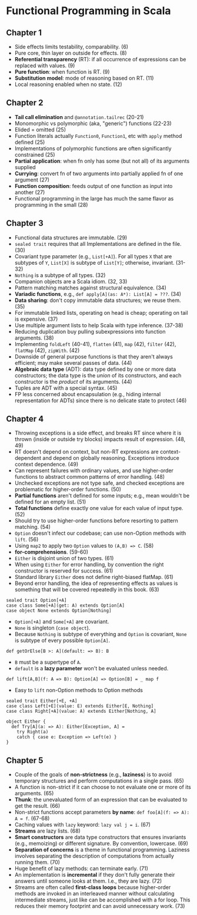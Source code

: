 # Functional Programming in Scala

## Chapter 1
* Side effects limits testability, comparability. (6)
* Pure core, thin layer on outside for effects. (8)
* **Referential transparency** (RT): if all occurrence of expressions can be replaced with values. (9)
* **Pure function**: when function is RT. (9)
* **Substitution model**: mode of reasoning based on RT. (11)
* Local reasoning enabled when no state. (12)

## Chapter 2
* **Tail call elimination** and `@annotation.tailrec` (20-21)
* Monomorphic vs polymorphic (aka, "generic") functions (22-23)
* Elided = omitted (25)
* Function literals actually `Function0`, `Function1`, etc with `apply` method defined (25)
* Implementations of polymorphic functions are often significantly constrained (25)
* **Partial application**: when fn only has some (but not all) of its arguments supplied
* **Currying**: convert fn of two arguments into partially applied fn of one argument (27)
* **Function composition**: feeds output of one function as input into another (27)
* Functional programming in the large has much the same flavor as programming in the small (28)

## Chapter 3
* Functional data structures are immutable. (29)
* `sealed trait` requires that all Implementations are defined in the file. (30)
* Covariant type parameter (e.g., `List[+A]`). For all types `X` that are subtypes of `Y`, `List[X]` is subtype of `List[Y]`; otherwise, invariant. (31-32)
* `Nothing` is a subtype of all types. (32)
* Companion objects are a Scala idiom. (32, 33)
* Pattern matching matches against structural equivalence. (34)
* **Variadic functions**, e.g., `def apply[A](as: A*): List[A] = ???`. (34)
* **Data sharing**: don't copy immutable data structures; we reuse them. (35)
* For immutable linked lists, operating on head is cheap; operating on tail is expensive. (37)
* Use multiple argument lists to help Scala with type inference. (37-38)
* Reducing duplication buy pulling subexpressions into function arguments. (38)
* Implementing `foldLeft` (40-41), `flatten` (41), `map` (42), `filter` (42), `flatMap` (42), `zipWith`. (42)
* Downside of general purpose functions is that they aren't always efficient; may make several passes of data. (44)
* **Algebraic data type** (ADT): data type defined by one or more data constructors; the data type is the *union* of its constructors, and each constructor is the *product* of its arguments. (44)
* Tuples are ADT with a special syntax. (45)
* FP less concerned about encapsulation (e.g., hiding internal representation for ADTs) since there is no delicate state to protect (46)

## Chapter 4

* Throwing exceptions is a side effect, and breaks RT since where it is thrown (inside or outside try blocks) impacts result of expression. (48, 49)
* RT doesn't depend on context, but non-RT expressions are context-dependent and depend on globally reasoning. Exceptions introduce context dependence. (49)
* Can represent failures with ordinary values, and use higher-order functions to abstract common patterns of error handling. (48)
* Unchecked exceptions are not type safe, and checked exceptions are problematic for higher-order functions. (50)
* **Partial functions** aren't defined for some inputs; e.g., mean wouldn't be defined for an empty list. (51)
* **Total functions** define exactly one value for each value of input type. (52)
* Should try to use higher-order functions before resorting to pattern matching. (54)
* `Option` doesn't infect our codebase; can use non-Option methods with `lift`. (56)
* Using `map2` to apply two `Option` values to `(A,B) => C`. (58)
* **for-comprehensions**. (59-60)
* `Either` is disjoint union of two types. (61)
* When using `Either` for error handling, by convention the right constructor is reserved for success. (61)
* Standard library `Either` does not define right-biased flatMap. (61)
* Beyond error handling, the idea of representing effects as values is something that will be covered repeatedly in this book. (63)

```
sealed trait Option[+A]
case class Some[+A](get: A) extends Option[A]
case object None extends Option[Nothing]
```
* `Option[+A]` and `Some[+A]` are covariant.
* `None` is singleton (`case object`).
* Because `Nothing` is subtype of everything and `Option` is covariant, `None` is subtype of every possible `Option[A]`.

```
def getOrElse[B >: A](default: => B): B
```
* `B` must be a supertype of `A`.
* `default` is a **lazy parameter** won't be evaluated unless needed.

```
def lift[A,B](f: A => B): Option[A] => Option[B] = _ map f
```
* Easy to `lift` non-Option methods to Option methods

```
sealed trait Either[+E, +A]
case class Left[+E](value: E) extends Either[E, Nothing]
case class Right[+A](value: A) extends Either[Nothing, A]

object Either {
  def Try[A](a: => A): Either[Exception, A] =
    try Right(a)
    catch { case e: Exception => Left(e) }
}
```

## Chapter 5

* Couple of the goals of **non-strictness** (e.g., **laziness**) is to avoid temporary structures and perform computations in a single pass. (65)
* A function is non-strict if it can choose to not evaluate one or more of its arguments. (65)
* **Thunk**: the unevaluated form of an expression that can be evaluated to get the result. (66)
* Non-strict functions accept parameters **by name**: `def foo[A](f: => A): A = f`. (67-68)
* Caching values with `lazy` keyword: `lazy val j = i`. (67)
* **Streams** are lazy lists. (68)
* **Smart constructors** are data type constructors that ensures invariants (e.g., memoizing) or different signature. By convention, lowercase. (69)
* **Separation of concerns** is a theme in functional programming. Laziness involves separating the description of computations from actually running them. (70)
* Huge benefit of lazy methods: can terminate early. (71)
* An implementation is **incremental** if they don't fully generate their answers until someone looks at them. I.e., they are lazy. (72)
* Streams are often called **first-class loops** because higher-order methods are invoked in an interleaved manner without calculating intermediate streams, just like can be accomplished with a for loop. This reduces their memory footprint and can avoid unnecessary work. (73)
